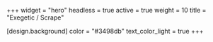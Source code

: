 +++
widget = "hero"
headless = true
active = true
weight = 10
title = "Exegetic / Scrape"

[design.background]
  color = "#3498db"
  text_color_light = true
+++
